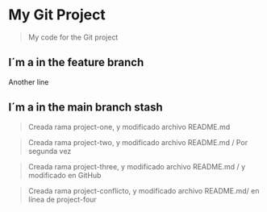 # My Git Project

>My code for the Git project

## I´m a in the feature branch

Another line
## I´m a in the main branch stash

>Creada rama project-one, y modificado archivo README.md

>Creada rama project-two, y modificado archivo README.md / Por segunda vez

>Creada rama project-three, y modificado archivo README.md / y modificado en GitHub

>Creada rama project-conflicto, y modificado archivo README.md/ en línea de project-four